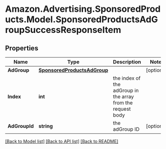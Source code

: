 # Amazon.Advertising.SponsoredProducts.Model.SponsoredProductsAdGroupSuccessResponseItem

## Properties

Name | Type | Description | Notes
------------ | ------------- | ------------- | -------------
**AdGroup** | [**SponsoredProductsAdGroup**](SponsoredProductsAdGroup.md) |  | [optional] 
**Index** | **int** | the index of the adGroup in the array from the request body | 
**AdGroupId** | **string** | the adGroup ID | [optional] 

[[Back to Model list]](../README.md#documentation-for-models) [[Back to API list]](../README.md#documentation-for-api-endpoints) [[Back to README]](../README.md)

